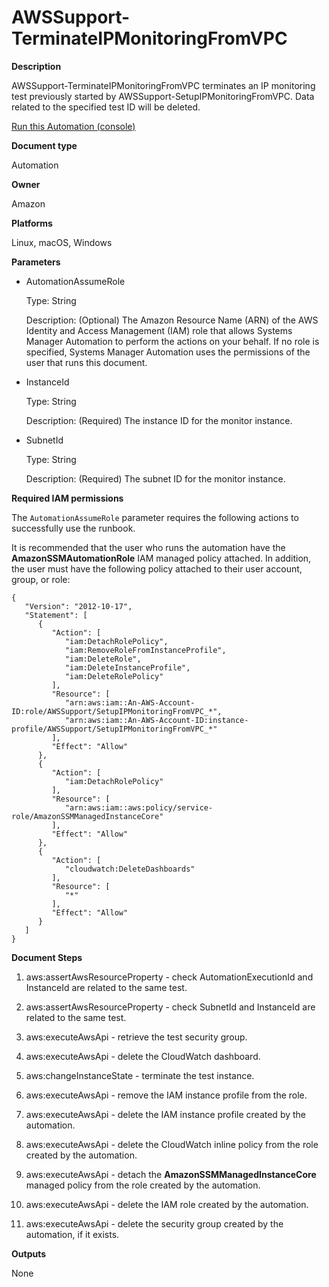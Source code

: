 # AWSSupport\-TerminateIPMonitoringFromVPC<a name="automation-awssupport-terminateipmonitoringfromvpc"></a>

 **Description** 

AWSSupport\-TerminateIPMonitoringFromVPC terminates an IP monitoring test previously started by AWSSupport\-SetupIPMonitoringFromVPC\. Data related to the specified test ID will be deleted\.

[Run this Automation \(console\)](https://console.aws.amazon.com/systems-manager/automation/execute/AWSSupport-TerminateIPMonitoringFromVPC)

**Document type**

Automation

**Owner**

Amazon

**Platforms**

Linux, macOS, Windows

**Parameters**
+ AutomationAssumeRole

  Type: String

  Description: \(Optional\) The Amazon Resource Name \(ARN\) of the AWS Identity and Access Management \(IAM\) role that allows Systems Manager Automation to perform the actions on your behalf\. If no role is specified, Systems Manager Automation uses the permissions of the user that runs this document\.
+ InstanceId

  Type: String

  Description: \(Required\) The instance ID for the monitor instance\.
+ SubnetId

  Type: String

  Description: \(Required\) The subnet ID for the monitor instance\.

**Required IAM permissions**

The `AutomationAssumeRole` parameter requires the following actions to successfully use the runbook\.

It is recommended that the user who runs the automation have the **AmazonSSMAutomationRole** IAM managed policy attached\. In addition, the user must have the following policy attached to their user account, group, or role:

```
{
   "Version": "2012-10-17",
   "Statement": [
      {
         "Action": [
            "iam:DetachRolePolicy",
            "iam:RemoveRoleFromInstanceProfile",
            "iam:DeleteRole",
            "iam:DeleteInstanceProfile",
            "iam:DeleteRolePolicy"
         ],
         "Resource": [
            "arn:aws:iam::An-AWS-Account-ID:role/AWSSupport/SetupIPMonitoringFromVPC_*",
            "arn:aws:iam::An-AWS-Account-ID:instance-profile/AWSSupport/SetupIPMonitoringFromVPC_*"
         ],
         "Effect": "Allow"
      },
      {
         "Action": [
            "iam:DetachRolePolicy"
         ],
         "Resource": [
            "arn:aws:iam::aws:policy/service-role/AmazonSSMManagedInstanceCore"
         ],
         "Effect": "Allow"
      },
      {
         "Action": [
            "cloudwatch:DeleteDashboards"
         ],
         "Resource": [
            "*"
         ],
         "Effect": "Allow"
      }
   ]
}
```

**Document Steps**

1. aws:assertAwsResourceProperty \- check AutomationExecutionId and InstanceId are related to the same test\.

1. aws:assertAwsResourceProperty \- check SubnetId and InstanceId are related to the same test\.

1. aws:executeAwsApi \- retrieve the test security group\.

1. aws:executeAwsApi \- delete the CloudWatch dashboard\.

1. aws:changeInstanceState \- terminate the test instance\.

1. aws:executeAwsApi \- remove the IAM instance profile from the role\.

1. aws:executeAwsApi \- delete the IAM instance profile created by the automation\.

1. aws:executeAwsApi \- delete the CloudWatch inline policy from the role created by the automation\.

1. aws:executeAwsApi \- detach the **AmazonSSMManagedInstanceCore** managed policy from the role created by the automation\.

1. aws:executeAwsApi \- delete the IAM role created by the automation\.

1. aws:executeAwsApi \- delete the security group created by the automation, if it exists\.

**Outputs**

None